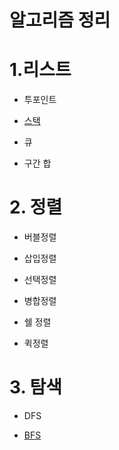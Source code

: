 # 알고리즘 정리

# 1.리스트

- 투포인트

- [스택](https://github.com/well0924/Algorithm/files/9541742/Stack.md) 

- 큐

- 구간 합

# 2. 정렬

- 버블정렬

- 삽입정렬

- 선택정렬

- 병합정렬

- 쉘 정렬

- 퀵정렬

# 3. 탐색

- DFS

- [BFS](https://github.com/well0924/Algorithm/files/9541755/BFS.md)


	